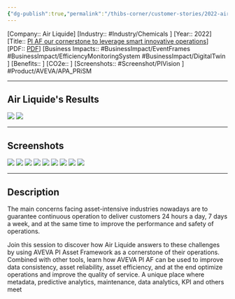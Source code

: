 ```yaml
---
{"dg-publish":true,"permalink":"/thibs-corner/customer-stories/2022-air-liquide-pi-af-our-cornerstone-to-leverage-smart-innovative-operations/","noteIcon":""}
---
```


[Company:: Air Liquide]
[Industry:: #Industry/Chemicals ]
[Year:: 2022]
[Title:: [PI AF our cornerstone to leverage smart innovative operations](https://resources.osisoft.com/presentations/pi-af--our-cornerstone-to-leverage-smart-innovative-operations---air-liquide/)]
[PDF:: [PDF](https://cdn.osisoft.com/osi/presentations/2022-AVEVA-Amsterdam/UC22EU-D2CH050-Air-Liquide-Gentil-How-AF-is-becoming-an-essential-cornerstone.pdf)]
[Business Impacts:: #BusinessImpact/EventFrames #BusinessImpact/EfficiencyMonitoringSystem #BusinessImpact/DigitalTwin ]
[Benefits:: ]
[CO2e:: ]
[Screenshots:: #Screenshot/PIVision ] 
#Product/AVEVA/APA_PRiSM 

---
## Air Liquide's Results
![](https://i.imgur.com/Fzj8Fhj.png)
![](https://i.imgur.com/fei57GC.png)

---
## Screenshots
![](https://i.imgur.com/cTewA3D.png)
![](https://i.imgur.com/kntDE1T.png)
![](https://i.imgur.com/Q4bL2To.png)
![](https://i.imgur.com/Kc8WWSE.png)
![](https://i.imgur.com/dq30rAB.png)
![](https://i.imgur.com/GGajPJP.png)
![](https://i.imgur.com/wNz9p4P.png)
![](https://i.imgur.com/oULCDkF.png)
![](https://i.imgur.com/ltKO8M1.png)

---
## Description
The main concerns facing asset-intensive industries nowadays are to guarantee continuous operation to deliver customers 24 hours a day, 7 days a week, and at the same time to improve the performance and safety of operations.

  
Join this session to discover how Air Liquide answers to these challenges by using AVEVA PI Asset Framework as a cornerstone of their operations. Combined with other tools, learn how AVEVA PI AF can be used to improve data consistency, asset reliability, asset efficiency, and at the end optimize operations and improve the quality of service. A unique place where metadata, predictive analytics, maintenance, data analytics, KPI and others meet